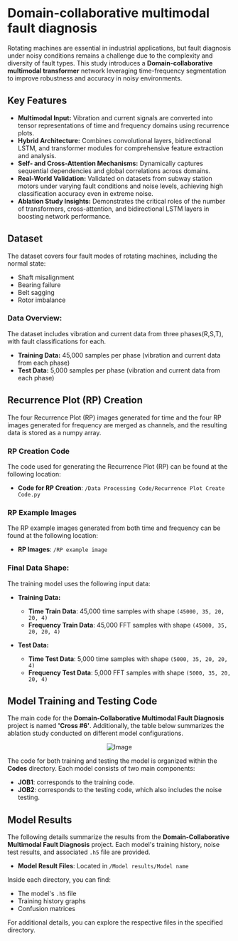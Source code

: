 # Domain-collaborative multimodal fault diagnosis

Rotating machines are essential in industrial applications, but fault diagnosis under noisy conditions remains a challenge due to the complexity and diversity of fault types. This study introduces a **Domain-collaborative multimodal transformer** network leveraging time-frequency segmentation to improve robustness and accuracy in noisy environments.

## Key Features
- **Multimodal Input:** Vibration and current signals are converted into tensor representations of time and frequency domains using recurrence plots.
- **Hybrid Architecture:** Combines convolutional layers, bidirectional LSTM, and transformer modules for comprehensive feature extraction and analysis.
- **Self- and Cross-Attention Mechanisms:** Dynamically captures sequential dependencies and global correlations across domains.
- **Real-World Validation:** Validated on datasets from subway station motors under varying fault conditions and noise levels, achieving high classification accuracy even in extreme noise.
- **Ablation Study Insights:** Demonstrates the critical roles of the number of transformers, cross-attention, and bidirectional LSTM layers in boosting network performance.

## Dataset

The dataset covers four fault modes of rotating machines, including the normal state:
- Shaft misalignment
- Bearing failure
- Belt sagging
- Rotor imbalance

### Data Overview:
The dataset includes vibration and current data from three phases(R,S,T), with fault classifications for each.

- **Training Data:** 45,000 samples per phase (vibration and current data from each phase)
- **Test Data:** 5,000 samples per phase (vibration and current data from each phase)

## Recurrence Plot (RP) Creation

The four Recurrence Plot (RP) images generated for time and the four RP images generated for frequency are merged as channels, and the resulting data is stored as a numpy array.

### RP Creation Code
The code used for generating the Recurrence Plot (RP) can be found at the following location:

- **Code for RP Creation**: `/Data Processing Code/Recurrence Plot Create Code.py`

### RP Example Images
The RP example images generated from both time and frequency can be found at the following location:

- **RP Images**: `/RP example image`

### Final Data Shape:

The training model uses the following input data:

- **Training Data:**
  - **Time Train Data**: 45,000 time samples with shape `(45000, 35, 20, 20, 4)`
  - **Frequency Train Data**: 45,000 FFT samples with shape `(45000, 35, 20, 20, 4)`
    
- **Test Data:**
  - **Time Test Data**: 5,000 time samples with shape `(5000, 35, 20, 20, 4)`
  - **Frequency Test Data**: 5,000 FFT samples with shape `(5000, 35, 20, 20, 4)`
  
## Model Training and Testing Code

The main code for the **Domain-Collaborative Multimodal Fault Diagnosis** project is named **'Cross #6'**. Additionally, the table below summarizes the ablation study conducted on different model configurations.

<p align="center">
  <img src="https://github.com/user-attachments/assets/32200802-216c-4d2a-aa06-ef802ad0d396" alt="Image" />
</p>

The code for both training and testing the model is organized within the **Codes** directory. Each model consists of two main components:

- **JOB1**: corresponds to the training code.
- **JOB2**: corresponds to the testing code, which also includes the noise testing.

## Model Results

The following details summarize the results from the **Domain-Collaborative Multimodal Fault Diagnosis** project. Each model's training history, noise test results, and associated `.h5` file are provided.

- **Model Result Files**: Located in `/Model results/Model name`

Inside each directory, you can find:
  - The model's `.h5` file
  - Training history graphs
  - Confusion matrices

For additional details, you can explore the respective files in the specified directory.




